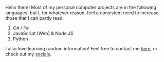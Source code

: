Hello there!
Most of my personal computer projects are in the following languages, but I, for whatever reason, feel a consistent need to increase those that I can partly read:
1. C# / F#
2. JavaScript (Web) & Node.JS
3. Python


I also love learning random information! Feel free to contact me [here](mailto://smpendland@null.net), or check out my [socials](https://scottpendland.com/links.html).
